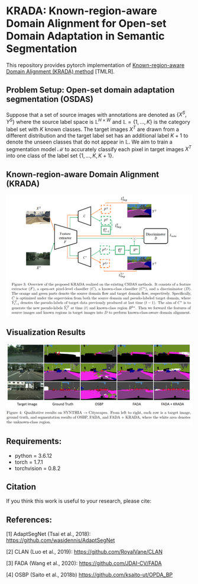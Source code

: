 
# KRADA: Known-region-aware Domain Alignment for Open-set Domain Adaptation in Semantic Segmentation
This repository provides pytorch implementation of [Known-region-aware Domain Alignment (KRADA) method](https://openreview.net/forum?id=5II12ypVQo) [TMLR].


## Problem Setup: Open-set domain adaptation segmentation (OSDAS)

Suppose that a set of source images with annotations are denoted as $\lbrace X^S, Y^S \rbrace$ where the source label space is $\mathbb{L}^{H\times W}$ and $\mathbb{L}=\lbrace 1, \dots, K \rbrace$ is the category label set with $K$ known classes. The target images $X^T$ are drawn from a different distribution and the target label set has an additional label $K+1$ to denote the unseen classes that do not appear in $\mathbb{L}$. We aim to train a segmentation model $\mathcal{M}$ to accurately classify each pixel in target images $X^T$ into one class of the label set $\lbrace 1,\dots, K, K+1 \rbrace$.



## Known-region-aware Domain Alignment (KRADA)

![plot](./figs/framework.png)


## Visualization Results

![plot](./figs/segmentation.png)


## Requirements:

- python = 3.6.12
- torch = 1.7.1
- torchvision = 0.8.2






## Citation

If you think this work is useful to your research, please cite:



## References:

[1] AdaptSegNet (Tsai et al., 2018): https://github.com/wasidennis/AdaptSegNet

[2] CLAN (Luo et al., 2019): https://github.com/RoyalVane/CLAN

[3] FADA (Wang et al., 2020): https://github.com/JDAI-CV/FADA

[4] OSBP (Saito et al., 2018b) https://github.com/ksaito-ut/OPDA_BP

